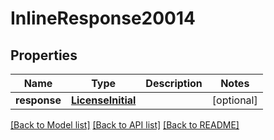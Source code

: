 # InlineResponse20014

## Properties
Name | Type | Description | Notes
------------ | ------------- | ------------- | -------------
**response** | [**LicenseInitial**](LicenseInitial.md) |  | [optional] 

[[Back to Model list]](../README.md#documentation-for-models) [[Back to API list]](../README.md#documentation-for-api-endpoints) [[Back to README]](../README.md)


